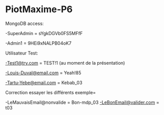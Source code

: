 # PiotMaxime-P6

MongoDB access:

-SuperAdmin = sYgkDGVb0FS5MFfF

-Admin1 = 9HEi9xNALPB04oK7

Utilisateur Test: 

-Test1@try.com = TEST!1  (au moment de la présentation)

-Louis-Duval@email.com = Yeah!85

-Tartu-Yebe@email.com = Kebab_03

Correction essayer les différents exemple=

-LeMauvaisEmail@nonvalide = Bon-mdp_03
-LeBonEmail@valider.com = t03